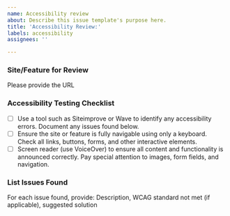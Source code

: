 ```yaml
---
name: Accessibility review
about: Describe this issue template's purpose here.
title: 'Accessibility Review:'
labels: accessibility
assignees: ''

---
```


### Site/Feature for Review
Please provide the URL

### Accessibility Testing Checklist
- [ ] Use a tool such as Siteimprove or Wave to identify any accessibility errors. Document any issues found below.
- [ ] Ensure the site or feature is fully navigable using only a keyboard. Check all links, buttons, forms, and other interactive elements.
- [ ] Screen reader (use VoiceOver) to ensure all content and functionality is announced correctly. Pay special attention to images, form fields, and navigation.

### List Issues Found
For each issue found, provide: Description, WCAG standard not met (if applicable), suggested solution
